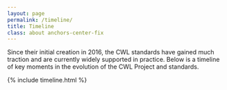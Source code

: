 ```yaml
---
layout: page
permalink: /timeline/
title: Timeline 
class: about anchors-center-fix
---
```


Since their initial creation in 2016, the CWL standards have gained much traction and are currently widely supported in practice. Below is a timeline of key moments in the evolution of the CWL Project and standards. 

{% include timeline.html %}

